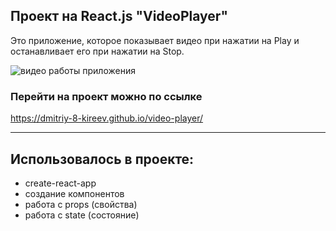 ## Проект на React.js "VideoPlayer"

Это приложение, которое показывает видео при нажатии на Play и останавливает его
при нажатии на Stop.

![видео работы приложения](https://j.gifs.com/E9o77v.gif)

### Перейти на проект можно по ссылке

https://dmitriy-8-kireev.github.io/video-player/

---

## Использовалось в проекте:

- create-react-app
- создание компонентов
- работа с props (свойства)
- работа с state (состояние)
